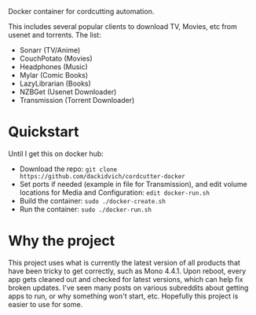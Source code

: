 Docker container for cordcutting automation.

This includes several popular clients to download TV, Movies, etc from usenet and torrents.  The list:
* Sonarr (TV/Anime)
* CouchPotato (Movies)
* Headphones (Music)
* Mylar (Comic Books)
* LazyLibrarian (Books)
* NZBGet (Usenet Downloader)
* Transmission (Torrent Downloader)

# Quickstart
Until I get this on docker hub:
* Download the repo: `git clone https://github.com/dackidvich/cordcutter-docker`
* Set ports if needed (example in file for Transmission), and edit volume locations for Media and Configuration: `edit docker-run.sh`
* Build the container: `sudo ./docker-create.sh`
* Run the container: `sudo ./docker-run.sh`

# Why the project
This project uses what is currently the latest version of all products that have been tricky to get correctly, such as Mono 4.4.1.
Upon reboot, every app gets cleaned out and checked for latest versions, which can help fix broken updates.
I've seen many posts on various subreddits about getting apps to run, or why something won't start, etc.  Hopefully this project is easier to use for some.
